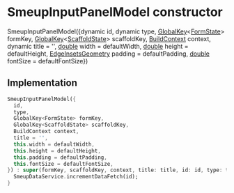 


# SmeupInputPanelModel constructor







SmeupInputPanelModel({dynamic id, dynamic type, [GlobalKey](https://api.flutter.dev/flutter/widgets/GlobalKey-class.html)&lt;[FormState](https://api.flutter.dev/flutter/widgets/FormState-class.html)> formKey, [GlobalKey](https://api.flutter.dev/flutter/widgets/GlobalKey-class.html)&lt;[ScaffoldState](https://api.flutter.dev/flutter/material/ScaffoldState-class.html)> scaffoldKey, [BuildContext](https://api.flutter.dev/flutter/widgets/BuildContext-class.html) context, dynamic title = '', [double](https://api.flutter.dev/flutter/dart-core/double-class.html) width = defaultWidth, [double](https://api.flutter.dev/flutter/dart-core/double-class.html) height = defaultHeight, [EdgeInsetsGeometry](https://api.flutter.dev/flutter/painting/EdgeInsetsGeometry-class.html) padding = defaultPadding, [double](https://api.flutter.dev/flutter/dart-core/double-class.html) fontSize = defaultFontSize})





## Implementation

```dart
SmeupInputPanelModel({
  id,
  type,
  GlobalKey<FormState> formKey,
  GlobalKey<ScaffoldState> scaffoldKey,
  BuildContext context,
  title = '',
  this.width = defaultWidth,
  this.height = defaultHeight,
  this.padding = defaultPadding,
  this.fontSize = defaultFontSize,
}) : super(formKey, scaffoldKey, context, title: title, id: id, type: type) {
  SmeupDataService.incrementDataFetch(id);
}
```








